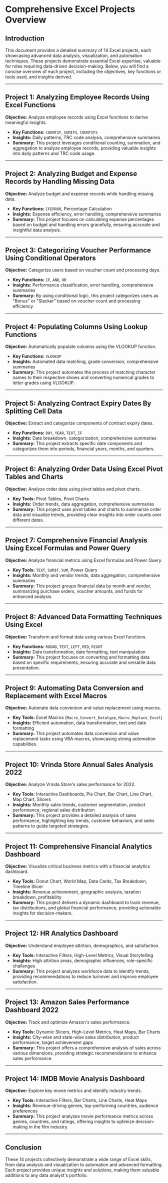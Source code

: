 # Comprehensive Excel Projects Overview

## Introduction
This document provides a detailed summary of 14 Excel projects, each showcasing advanced data analysis, visualization, and automation techniques. These projects demonstrate essential Excel expertise, valuable for roles requiring data-driven decision-making. Below, you will find a concise overview of each project, including the objectives, key functions or tools used, and insights derived.

---

## Project 1: Analyzing Employee Records Using Excel Functions
**Objective:** Analyze employee records using Excel functions to derive meaningful insights.
- **Key Functions:** `COUNTIF`, `SUMIFS`, `COUNTIFS`
- **Insights:** Daily patterns, TRC code analysis, comprehensive summaries
- **Summary:** This project leverages conditional counting, summation, and aggregation to analyze employee records, providing valuable insights into daily patterns and TRC code usage.

---

## Project 2: Analyzing Budget and Expense Records by Handling Missing Data
**Objective:** Analyze budget and expense records while handling missing data.
- **Key Functions:** `IFERROR`, Percentage Calculation
- **Insights:** Expense efficiency, error handling, comprehensive summaries
- **Summary:** This project focuses on calculating expense percentages based on budget and handling errors gracefully, ensuring accurate and insightful data analysis.

---

## Project 3: Categorizing Voucher Performance Using Conditional Operators
**Objective:** Categorize users based on voucher count and processing days.
- **Key Functions:** `IF`, `AND`, `OR`
- **Insights:** Performance classification, error handling, comprehensive summaries
- **Summary:** By using conditional logic, this project categorizes users as "Bonus" or "Slacker" based on voucher count and processing efficiency.

---

## Project 4: Populating Columns Using Lookup Functions
**Objective:** Automatically populate columns using the VLOOKUP function.
- **Key Functions:** `VLOOKUP`
- **Insights:** Automated data matching, grade conversion, comprehensive summaries
- **Summary:** This project automates the process of matching character names to their respective shows and converting numerical grades to letter grades using VLOOKUP.

---

## Project 5: Analyzing Contract Expiry Dates By Splitting Cell Data
**Objective:** Extract and categorize components of contract expiry dates.
- **Key Functions:** `DAY`, `YEAR`, `TEXT`, `IF`
- **Insights:** Date breakdown, categorization, comprehensive summaries
- **Summary:** This project extracts specific date components and categorizes them into periods, financial years, months, and quarters.

---

## Project 6: Analyzing Order Data Using Excel Pivot Tables and Charts
**Objective:** Analyze order data using pivot tables and pivot charts.
- **Key Tools:** Pivot Tables, Pivot Charts
- **Insights:** Order trends, data aggregation, comprehensive summaries
- **Summary:** This project uses pivot tables and charts to summarize order data and visualize trends, providing clear insights into order counts over different dates.

---

## Project 7: Comprehensive Financial Analysis Using Excel Formulas and Power Query
**Objective:** Analyze financial metrics using Excel formulas and Power Query.
- **Key Tools:** `TEXT`, `SUMIF`, `SUM`, Power Query
- **Insights:** Monthly and vendor trends, data aggregation, comprehensive summaries
- **Summary:** This project groups financial data by month and vendor, summarizing purchase orders, voucher amounts, and funds for enhanced analysis.

---

## Project 8: Advanced Data Formatting Techniques Using Excel
**Objective:** Transform and format data using various Excel functions.
- **Key Functions:** `ROUND`, `TEXT`, `LEFT`, `MID`, `RIGHT`
- **Insights:** Data transformation, date formatting, text manipulation
- **Summary:** This project focuses on converting and formatting data based on specific requirements, ensuring accurate and versatile data presentation.

---

## Project 9: Automating Data Conversion and Replacement with Excel Macros
**Objective:** Automate data conversion and value replacement using macros.
- **Key Tools:** Excel Macros (`Macro_Convert_Datatype`, `Macro_Replace_Excel`)
- **Insights:** Efficient automation, data transformation, text and date formatting
- **Summary:** This project automates data conversion and value replacement tasks using VBA macros, showcasing strong automation capabilities.

---

## Project 10: Vrinda Store Annual Sales Analysis 2022
**Objective:** Analyze Vrinda Store's sales performance for 2022.
- **Key Tools:** Interactive Dashboards, Pie Chart, Bar Chart, Line Chart, Map Chart, Slicers
- **Insights:** Monthly sales trends, customer segmentation, product performance, regional sales distribution
- **Summary:** This project provides a detailed analysis of sales performance, highlighting key trends, customer behaviors, and sales patterns to guide targeted strategies.

---

## Project 11: Comprehensive Financial Analytics Dashboard
**Objective:** Visualize critical business metrics with a financial analytics dashboard.
- **Key Tools:** Donut Chart, World Map, Data Cards, Tax Breakdown, Timeline Slicer
- **Insights:** Revenue achievement, geographic analysis, taxation breakdown, profitability
- **Summary:** This project delivers a dynamic dashboard to track revenue, tax distributions, and global financial performance, providing actionable insights for decision-makers.

---

## Project 12: HR Analytics Dashboard
**Objective:** Understand employee attrition, demographics, and satisfaction.
- **Key Tools:** Interactive Filters, High-Level Metrics, Visual Storytelling
- **Insights:** High attrition areas, demographic influences, role-specific challenges
- **Summary:** This project analyzes workforce data to identify trends, providing recommendations to reduce turnover and improve employee satisfaction.

---

## Project 13: Amazon Sales Performance Dashboard 2022
**Objective:** Track and optimize Amazon's sales performance.
- **Key Tools:** Dynamic Slicers, High-Level Metrics, Heat Maps, Bar Charts
- **Insights:** City-wise and state-wise sales distribution, product performance, target achievement gaps
- **Summary:** This project offers a comprehensive analysis of sales across various dimensions, providing strategic recommendations to enhance sales performance.

---

## Project 14: IMDB Movie Analysis Dashboard
**Objective:** Explore key movie metrics and identify industry trends.
- **Key Tools:** Interactive Filters, Bar Charts, Line Charts, Heat Maps
- **Insights:** Revenue-driving genres, top-performing countries, audience preferences
- **Summary:** This project analyzes movie performance metrics across genres, countries, and ratings, offering insights to optimize decision-making in the film industry.

---

## Conclusion
These 14 projects collectively demonstrate a wide range of Excel skills, from data analysis and visualization to automation and advanced formatting. Each project provides unique insights and solutions, making them valuable additions to any data analyst's portfolio.
